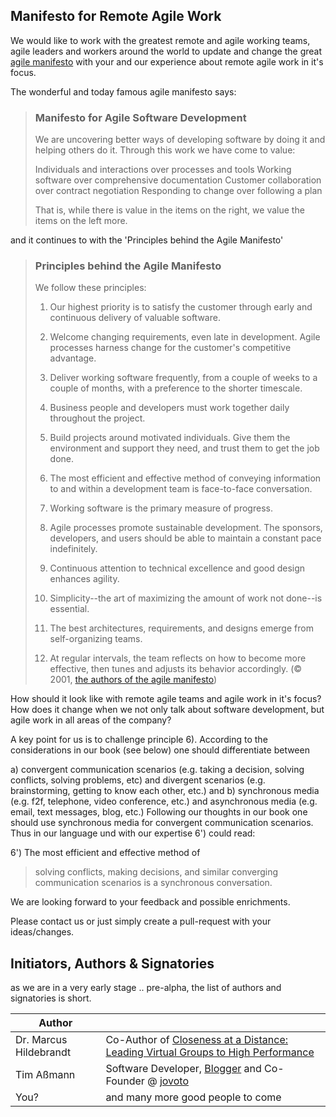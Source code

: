 ## Manifesto for Remote Agile Work

We would like to work with the greatest remote and agile working teams, agile leaders and workers around the world to update and change the great [agile manifesto](http://agilemanifesto.org/) with your and our experience about remote agile work in it's focus.

The wonderful and today famous agile manifesto says:

> ### Manifesto for Agile Software Development
> 
> We are uncovering better ways of developing
> software by doing it and helping others do it.
> Through this work we have come to value:
> 
> Individuals and interactions over processes and tools
> Working software over comprehensive documentation
> Customer collaboration over contract negotiation
> Responding to change over following a plan
> 
> That is, while there is value in the items on
> the right, we value the items on the left more.

and it continues to with the 'Principles behind the Agile Manifesto'

> ### Principles behind the Agile Manifesto
> 
> We follow these principles:
> 1) Our highest priority is to satisfy the customer
> through early and continuous delivery
> of valuable software.
> 
> 2) Welcome changing requirements, even late in 
> development. Agile processes harness change for 
> the customer's competitive advantage.
> 
> 3) Deliver working software frequently, from a 
> couple of weeks to a couple of months, with a 
> preference to the shorter timescale.
> 
> 4) Business people and developers must work 
together daily throughout the project.
> 
> 5) Build projects around motivated individuals. 
> Give them the environment and support they need, 
> and trust them to get the job done.
> 
> 6) The most efficient and effective method of 
> conveying information to and within a development 
> team is face-to-face conversation.
> 
> 7) Working software is the primary measure of progress.
> 
> 8) Agile processes promote sustainable development. 
> The sponsors, developers, and users should be able 
> to maintain a constant pace indefinitely.
> 
> 9) Continuous attention to technical excellence 
> and good design enhances agility.
> 
> 10) Simplicity--the art of maximizing the amount 
> of work not done--is essential.
> 
> 11) The best architectures, requirements, and designs 
> emerge from self-organizing teams.
> 
> 12) At regular intervals, the team reflects on how 
> to become more effective, then tunes and adjusts 
> its behavior accordingly.
> (© 2001, [the authors of the agile manifesto](http://agilemanifesto.org/))

How should it look like with remote agile teams and agile work in it's focus? How does it change when we not only talk about software development, but agile work in all areas of the company?

A key point for us is to challenge principle 6). 
According to the considerations in our book (see below) one should differentiate between 

a) convergent communication scenarios (e.g. taking a decision, solving conflicts, solving problems, etc) and divergent scenarios (e.g. brainstorming, getting to know each other, etc.) and
b) synchronous media (e.g. f2f, telephone, video conference, etc.) and asynchronous media (e.g. email, text messages, blog, etc.)
Following our thoughts in our book one should use synchronous media for convergent communication scenarios.
Thus in our language und with our expertise 6') could read:

6') The most efficient and effective method of 
> solving conflicts, making decisions, and similar converging communication scenarios is a synchronous conversation.

We are looking forward to your feedback and possible enrichments.

Please contact us or just simply create a pull-request with your ideas/changes.

## Initiators, Authors & Signatories
as we are in a very early stage .. pre-alpha, the list of authors and signatories is short.

| Author |        |
| ------ | ------ |
| Dr. Marcus Hildebrandt | Co-Author of [Closeness at a Distance: Leading Virtual Groups to High Performance](https://www.amazon.com/Closeness-Distance-Leading-Virtual-Performance-ebook/dp/B0165WNCW4)|
| Tim Aßmann | Software Developer, [Blogger](https://medium.com/perspektiv-wechsel) and Co-Founder @ [jovoto](https://www.jovoto.com) |
| You? | and many more good people to come |

